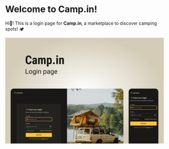 # Welcome to Camp.in!
Hi👋! This is a login page for **Camp.in**, a marketplace to discover camping spots! 🏕️

<img src="./assets/images/capa.png" alt="Camp.in banner promotion">
